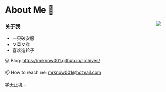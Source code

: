 # About Me 👋
<img align="right" src="https://github-readme-stats.vercel.app/api?username=mrknow001&show_icons=true)](https://github.com/anuraghazra/github-readme-stats" />
<h3>关于我</h3>
<ul>
  <li>一只破安服</li>
  <li>又菜又卷</li>
  <li>喜欢造轮子</li>
</ul>

💻 Blog: https://mrknow001.github.io/archives/

📫 How to reach me: mrknow001@hotmail.com

学无止境...
